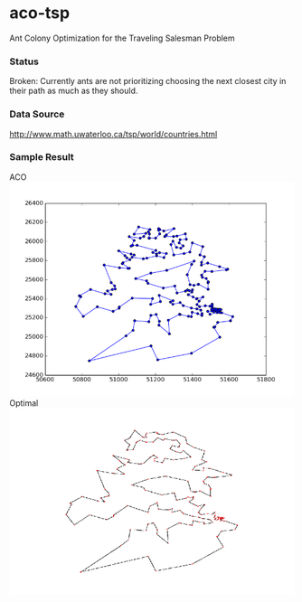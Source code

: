 # aco-tsp
Ant Colony Optimization for the Traveling Salesman Problem

### Status
Broken: Currently ants are not prioritizing choosing the next closest city in their path as much as they should.

### Data Source
http://www.math.uwaterloo.ca/tsp/world/countries.html

### Sample Result
ACO
![Example](https://github.com/djzurawski/aco-tsp/blob/master/images/qatari20a10.png)
Optimal
![Optimal](https://github.com/djzurawski/aco-tsp/blob/master/images/qatar-optimal.gif)



